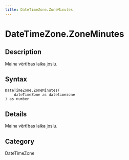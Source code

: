 ```yaml
---
title: DateTimeZone.ZoneMinutes
---
```


# DateTimeZone.ZoneMinutes


## Description

Maina vērtības laika joslu.


## Syntax

```powerquery
DateTimeZone.ZoneMinutes(
    dateTimeZone as datetimezone
) as number
```


## Details

Maina vērtības laika joslu.



## Category
DateTimeZone

